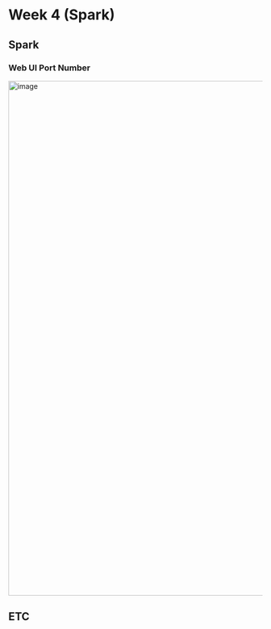 
# Week 4 (Spark)
## Spark

### Web UI Port Number
<img width="1020" alt="image" src="https://github.com/user-attachments/assets/4fa6e71b-a008-4ad8-8923-0ccf6194f1db">


## ETC